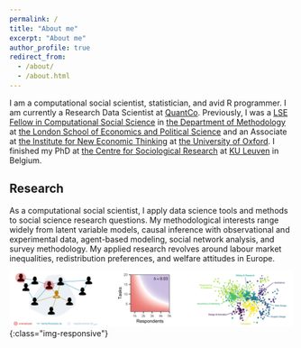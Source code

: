 ```yaml
---
permalink: /
title: "About me"
excerpt: "About me"
author_profile: true
redirect_from: 
  - /about/
  - /about.html
---
```


I am a computational social scientist, statistician, and avid R programmer. I am currently a Research Data Scientist at [QuantCo](https://quantco.com). Previously, I was a [LSE Fellow in Computational Social Science](https://www.lse.ac.uk/Methodology/People/Academic-Staff/Martin-Lukac/Martin-Lukac) in [the Department of Methodology](https://www.lse.ac.uk/methodology) at [the London School of Economics and Political Science](https://www.lse.ac.uk/) and an Associate at [the Institute for New Economic Thinking](https://www.inet.ox.ac.uk) at [the University of Oxford](https://www.ox.ac.uk). I finished my PhD at [the Centre for Sociological Research](https://soc.kuleuven.be/ceso) at [KU Leuven](https://www.kuleuven.be/kuleuven/) in Belgium.

Research
------
As a computational social scientist, I apply data science tools and methods to social science research questions.  My methodological interests range widely from latent variable models, causal inference with observational and experimental data, agent-based modeling, social network analysis, and survey methodology. My applied research revolves around labour market inequalities, redistribution preferences, and welfare attitudes in Europe.

![research-strip](/images/Research_strip.png){:class="img-responsive"}


